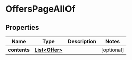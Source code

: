 

# OffersPageAllOf

## Properties

Name | Type | Description | Notes
------------ | ------------- | ------------- | -------------
**contents** | [**List&lt;Offer&gt;**](Offer.md) |  |  [optional]



